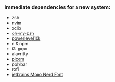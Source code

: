 ### Immediate dependencies for a new system:

- zsh <br>
- nvim <br>
- xclip <br>
- [oh-my-zsh](https://ohmyz.sh/) <br>
- [powerlevel10k](https://github.com/romkatv/powerlevel10k#installation) <br>
- n & npm <br>
- i3-gaps <br>
- alacritty <br>
- [picom](https://github.com/jonaburg/picom) <br>
- polybar <br>
- rofi <br>
- [jetbrains Mono Nerd Font](https://www.jetbrains.com/lp/mono/) <br>
